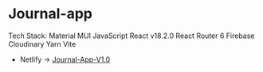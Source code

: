 # Journal-app
Tech Stack: Material MUI JavaScript React v18.2.0 React Router 6 Firebase Cloudinary Yarn Vite 

- Netlify -> [
Journal-App-V1.0](https://journal-app-2k23.netlify.app)